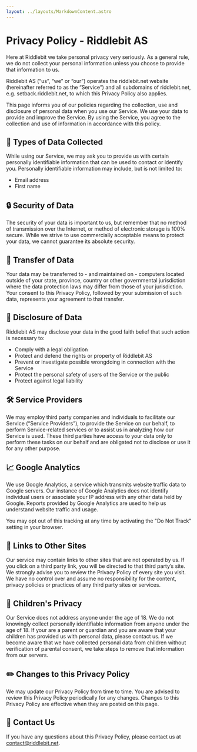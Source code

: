 ```yaml
---
layout: ../layouts/MarkdownContent.astro
---
```


# Privacy Policy - Riddlebit AS

Here at Riddlebit we take personal privacy very seriously.
As a general rule, we do not collect your personal information
unless you choose to provide that information to us.

Riddlebit AS (“us”, “we” or “our”) operates the riddlebit.net website
(hereinafter referred to as the “Service”) and all subdomains of riddlebit.net,
e.g. setback.riddlebit.net, to which this Privacy Policy also applies.


This page informs you of our policies regarding the collection,
use and disclosure of personal data when you use our Service.
We use your data to provide and improve the Service.
By using the Service, you agree to the collection and use of information in accordance with this policy.


## 💾 Types of Data Collected

While using our Service, we may ask you to provide us with certain personally identifiable information
that can be used to contact or identify you.
Personally identifiable information may include, but is not limited to:

- Email address
- First name


## 🔒 Security of Data

The security of your data is important to us, but remember that no method of transmission over the Internet,
or method of electronic storage is 100% secure.
While we strive to use commercially acceptable means to protect your data,
we cannot guarantee its absolute security.


## 📨 Transfer of Data

Your data may be transferred to - and maintained on - computers located outside of your state, province,
country or other governmental jurisdiction where the data protection laws may
differ from those of your jurisdiction.
Your consent to this Privacy Policy, followed by your submission of such data,
represents your agreement to that transfer.


## 📣 Disclosure of Data

Riddlebit AS may disclose your data in the good faith belief that such action is necessary to:
- Comply with a legal obligation
- Protect and defend the rights or property of Riddlebit AS
- Prevent or investigate possible wrongdoing in connection with the Service
- Protect the personal safety of users of the Service or the public
- Protect against legal liability


## 🛠️ Service Providers

We may employ third party companies and individuals to facilitate our Service (“Service Providers”),
to provide the Service on our behalf, to perform Service-related services
or to assist us in analyzing how our Service is used.
These third parties have access to your data only to perform these tasks on our behalf
and are obligated not to disclose or use it for any other purpose.


## 📈 Google Analytics

We use Google Analytics, a service which transmits website traffic data to Google servers.
Our instance of Google Analytics does not identify individual users or associate your IP address
with any other data held by Google. Reports provided by Google Analytics are used to help us understand
website traffic and usage.

You may opt out of this tracking at any time by activating the "Do Not Track" setting in your browser.


## 🔗 Links to Other Sites

Our service may contain links to other sites that are not operated by us.
If you click on a third party link, you will be directed to that third party’s site.
We strongly advise you to review the Privacy Policy of every site you visit.
We have no control over and assume no responsibility for the content,
privacy policies or practices of any third party sites or services.


## 🧒 Children's Privacy

Our Service does not address anyone under the age of 18.
We do not knowingly collect personally identifiable information from anyone under the age of 18.
If your are a parent or guardian and you are aware that your children has provided us with personal data, please contact us.
If we become aware that we have collected personal data from children without verification of parental consent,
we take steps to remove that information from our servers.


## ✏️ Changes to this Privacy Policy

We may update our Privacy Policy from time to time.
You are advised to review this Privacy Policy periodically for any changes.
Changes to this Privacy Policy are effective when they are posted on this page.


## 📧 Contact Us

If you have any questions about this Privacy Policy, please contact us at [contact@riddlebit.net](mailto:contact@riddlebit.net?subject=Privacy).